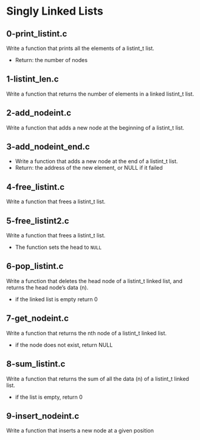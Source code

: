 # Singly Linked Lists

## 0-print_listint.c
Write a function that prints all the elements of a listint_t list.
- Return: the number of nodes

## 1-listint_len.c
Write a function that returns the number of elements in a linked listint_t list.

## 2-add_nodeint.c
Write a function that adds a new node at the beginning of a listint_t list.

## 3-add_nodeint_end.c
- Write a function that adds a new node at the end of a listint_t list.
- Return: the address of the new element, or NULL if it failed

## 4-free_listint.c
Write a function that frees a listint_t list.

## 5-free_listint2.c
Write a function that frees a listint_t list.
- The function sets the head to `NULL`

## 6-pop_listint.c
Write a function that deletes the head node of a listint_t linked list, and returns the head node’s data (n).
- if the linked list is empty return 0

## 7-get_nodeint.c
Write a function that returns the nth node of a listint_t linked list.
- if the node does not exist, return NULL

## 8-sum_listint.c
Write a function that returns the sum of all the data (n) of a listint_t linked list.
- if the list is empty, return 0

## 9-insert_nodeint.c
Write a function that inserts a new node at a given position
